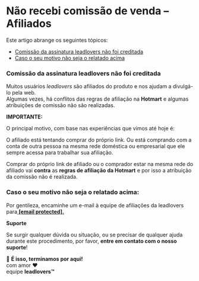 # Não recebi comissão de venda – Afiliados

Este artigo abrange os seguintes tópicos:

* [Comissão da assinatura leadlovers não foi creditada](broken-reference)
* [Caso o seu motivo não seja o relatado acima](broken-reference)

### **Comissão da assinatura leadlovers não foi creditada** <a href="#h_01fyeqt0wbav4ff591reyvhzdn" id="h_01fyeqt0wbav4ff591reyvhzdn"></a>

Muitos usuários _leadlovers_ são afiliados do produto e nos ajudam a divulgá-lo pela web.\
Algumas vezes, há conflitos das regras de afiliação na **Hotmart** e algumas atribuições de comissão não são realizadas.

**IMPORTANTE:**

O principal motivo, com base nas experiências que vimos até hoje é:

O afiliado está tentando comprar do próprio link. Ou está comprando com a conta de outra pessoa na mesma rede doméstica ou empresarial que ele sempre acessa para trabalhar sua afiliação.

Comprar do próprio link de afiliado ou o comprador estar na mesma rede do afiliado vai **contra** as **regras de afiliação da Hotmart** e por isso a atribuição da comissão não é realizada.

### **Caso o seu motivo não seja o relatado acima:** <a href="#h_01fyeqt637wbknst4qkpnaa7be" id="h_01fyeqt637wbknst4qkpnaa7be"></a>

Por gentileza, encaminhe um e-mail à equipe de afiliações da leadlovers para[ **\[email protected\].**](https://about/cdn-cgi/l/email-protection#4223242b2e2b23262d31022e2723262e2d342730316c212d2f6c20307d)

**Suporte**

Se surgir qualquer dúvida ou situação, ou se precisar de qualquer ajuda durante este procedimento, por favor, **entre em contato com o nosso suporte**!

🏁 **É isso, terminamos por aqui!**\
com amor ❤\
equipe **leadlovers™**
